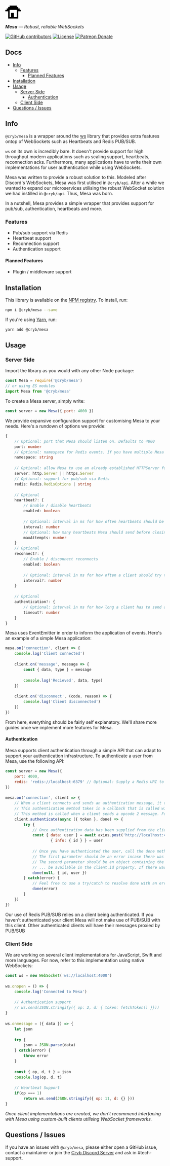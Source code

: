 ![Cryb OSS](.github/cryb.png "Cryb OSS Logo")

_**Mesa** — Robust, reliable WebSockets_

[![GitHub contributors](https://img.shields.io/github/contributors/crybapp/mesa)](https://github.com/crybapp/mesa/graphs/contributors) [![License](https://img.shields.io/github/license/crybapp/mesa)](https://github.com/crybapp/mesa/blob/master/LICENSE) [![Patreon Donate](https://img.shields.io/badge/donate-Patreon-red.svg)](https://patreon.com/cryb)

## Docs
* [Info](#info)
    * [Features](#features)
        * [Planned Features](#planned-features)
* [Installation](#installation)
* [Usage](#usage)
    * [Server Side](#server-side)
        * [Authentication](#authentication)
    * [Client Side](#client-side)
* [Questions / Issues](#questions--issues)

## Info
`@cryb/mesa` is a wrapper around the [ws](https://www.npmjs.com/package/ws) library that provides extra features ontop of WebSockets such as Heartbeats and Redis PUB/SUB.

`ws` on its own is incredibly bare. It doesn't provide support for high throughput modern applications such as scaling support, heartbeats, reconnection acks. Furthermore, many applications have to write their own implementations for user authentication while using WebSockets.

Mesa was written to provide a robust solution to this. Modeled after Discord's WebSockets, Mesa was first utilised in `@cryb/api`. After a while we wanted to expand our microservices utilising the robust WebSocket solution we had instilled in `@cryb/api`. Thus, Mesa was born.

In a nutshell, Mesa provides a simple wrapper that provides support for pub/sub, authentication, heartbeats and more.

### Features
* Pub/sub support via Redis
* Heartbeat support
* Reconnection support
* Authentication support

#### Planned Features
* Plugin / middleware support

## Installation
This library is available on the [NPM registry](https://www.npmjs.com/package/@cryb/mesa). To install, run:
```bash
npm i @cryb/mesa --save
```
If you're using [Yarn](https://yarnpkg.com), run:

```bash
yarn add @cryb/mesa
```

## Usage
### Server Side
Import the library as you would with any other Node package:
```js
const Mesa = require('@cryb/mesa')
// or using ES modules
import Mesa from '@cryb/mesa'
```

To create a Mesa server, simply write:
```js
const server = new Mesa({ port: 4000 })
```

We provide expansive configuration support for customising Mesa to your needs. Here's a rundown of options we provide:
```ts
{
    // Optional: port that Mesa should listen on. Defaults to 4000
    port: number
    // Optional: namespace for Redis events. If you have multiple Mesa instances running on a cluster, you should use this. Feature currently unsupported
    namespace: string

    // Optional: allow Mesa to use an already established HTTPServer for listening
    server: http.Server || https.Server
    // Optional: support for pub/sub via Redis
    redis: Redis.RedisOptions | string

    // Optional
    heartbeat?: {
        // Enable / disable heartbeats
        enabled: boolean

        // Optional: interval in ms for how often heartbeats should be sent to clients. Defaults to 10000ms
        interval: number
        // Optional: how many heartbeats Mesa should send before closing the connection. Defaults to 3
        maxAttempts: number
    }
    // Optional
    reconnect?: {
        // Enable / disconnect reconnects
        enabled: boolean

        // Optional: interval in ms for how often a client should try to reconnect once disconnected from a Mesa server. Defaults to 5000ms
        interval?: number
    }

    // Optional
    authentication?: {
        // Optional: interval in ms for how long a client has to send authentication data before being disconnected from a Mesa server. Defaults to 10000ms
        timeout?: number
    }
}
```

Mesa uses EventEmitter in order to inform the application of events. Here's an example of a simple Mesa application:
```js
mesa.on('connection', client => {
    console.log('Client connected')

    client.on('message', message => {
        const { data, type } = message

        console.log('Recieved', data, type)
    })

    client.on('disconnect', (code, reason) => {
        console.log('Client disconnected')
    })
})
```

From here, everything should be fairly self explanatory. We'll share more guides once we implement more features for Mesa.

#### Authentication
Mesa supports client authentication through a simple API that can adapt to support your authentication infrastructure. To authenticate a user from Mesa, use the following API:

```js
const server = new Mesa({
    port: 4000,
    redis: 'redis://localhost:6379' // Optional: Supply a Redis URI to make full use of Authentication via PUB/SUB
})

mesa.on('connection', client => {
    // When a client connects and sends an authentication message, it can be handled here.
    // This authentication method takes in a callback that is called with two parameters: data (sent from the client) and done (supplied by Mesa).
    // This method is called when a client sends a opcode 2 message. For example, it would look like {"op": 2, d: { "token": ... }}
    client.authenticate(async ({ token }, done) => {
        try {
            // Once authentication data has been supplied from the client message, you can authenticate via a call to a microservice or database lookup
            const { data: user } = await axios.post('http://localhost:4500', { token }),
                    { info: { id } } = user

            // Once you have authenticated the user, call the done method supplied in the callback with two parameters.
            // The first parameter should be an error incase there was an issue authenticating this user. If there was no issue, supply null.
            // The second parameter should be an object containing the user ID and the user object. The user ID will be used for Redis PUB/SUB and will ...
            // ... be available in the client.id property. If there was an error, do not supply this value or simply supply null
            done(null, { id, user })
        } catch(error) {
            // Feel free to use a try/catch to resolve done with an error
            done(error)
        }
    })
})
```

Our use of Redis PUB/SUB relies on a client being authenticated. If you haven't authenticated your client Mesa will not make use of PUB/SUB with this client. Other authenticated clients will have their messages proxied by PUB/SUB

### Client Side
We are working on several client implementations for JavaScript, Swift and more languages. For now, refer to this implementation using native WebSockets:

```js
const ws = new WebSocket('ws://localhost:4000')

ws.onopen = () => {
    console.log('Connected to Mesa')

    // Authentication support
    // ws.send(JSON.stringify({ op: 2, d: { token: fetchToken() }}))
}

ws.onmessage = ({ data }) => {
    let json

    try {
        json = JSON.parse(data)
    } catch(error) {
        throw error
    }

    const { op, d, t } = json
    console.log(op, d, t)

    // Heartbeat Support
    if(op === 1)
        return ws.send(JSON.stringify({ op: 11, d: {} }))
}
```

*Once client implementations are created, we don't recommend interfacing with Mesa using custom-built clients utilising WebSocket frameworks.*

## Questions / Issues
If you have an issues with `@cryb/mesa`, please either open a GitHub issue, contact a maintainer or join the [Cryb Discord Server](https://discord.gg/ShTATH4) and ask in #tech-support.